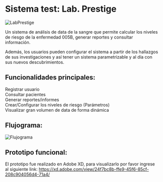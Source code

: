 # Sistema test: Lab. Prestige

![LabPrestige](https://user-images.githubusercontent.com/110141929/181408507-0674eee0-121b-4c92-a66b-7ab45cbf2a87.png)

Un sistema de análisis de data de la sangre que permite calcular los niveles de riesgo de la enfermedad 005B, generar reportes y consultar información.

Además, los usuarios pueden configurar el sistema a partir de los hallazgos de sus investigaciones y así tener un sistema parametrizable y al día con sus nuevos descubrimientos.   

## Funcionalidades principales:

Registrar usuario\
Consultar pacientes\
Generar reportes/informes\
Crear/Configurar los niveles de riesgo (Parámetros)\
Visualizar gran volumen de data de forma dinámica

## Flujograma:
![Flujograma](https://user-images.githubusercontent.com/110141929/181408144-010f1e1c-171d-4050-83ee-7b9bbb5e88a6.png)

## Prototipo funcional:
El prototipo fue realizado en Adobe XD, para visualizarlo por favor ingrese al siguiente link: https://xd.adobe.com/view/24f7bc8b-ffe9-45f6-85cf-208c904056d4-71a4/
